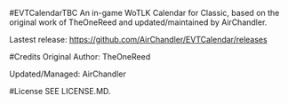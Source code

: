 #EVTCalendarTBC
An in-game WoTLK Calendar for Classic, based on the original work of TheOneReed and updated/maintained by AirChandler.

Lastest release: https://github.com/AirChandler/EVTCalendar/releases

#Credits
Original Author: TheOneReed

Updated/Managed: AirChandler

#License
SEE LICENSE.MD.

